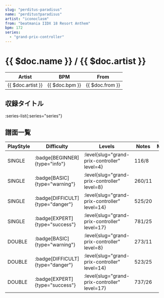 ```yaml
---
slug: "perditus-paradisus"
name: "perditus†paradisus"
artist: "iconoclasm"
from: "beatmania IIDX 18 Resort Anthem"
bpm: 172
series:
  - "grand-prix-controller"
---
```


# {{ $doc.name }} / {{ $doc.artist }}

|Artist|BPM|From|
|------|---|----|
|{{ $doc.artist }}|{{ $doc.bpm }}|{{ $doc.from }}|

## 収録タイトル

:series-list{:series="series"}

## 譜面一覧

|PlayStyle|Difficulty|Levels|Notes|Movie|
|---------|----------|------|-----|-----|
|SINGLE| :badge[BEGINNER]{type="info"}|<div class="field is-grouped is-grouped-multiline"> :level{slug="grand-prix-controller" level=4}</div>|116/8||
|SINGLE| :badge[BASIC]{type="warning"}|<div class="field is-grouped is-grouped-multiline"> :level{slug="grand-prix-controller" level=8}</div>|260/11||
|SINGLE| :badge[DIFFICULT]{type="danger"}|<div class="field is-grouped is-grouped-multiline"> :level{slug="grand-prix-controller" level=14}</div>|525/20||
|SINGLE| :badge[EXPERT]{type="success"}|<div class="field is-grouped is-grouped-multiline"> :level{slug="grand-prix-controller" level=17}</div>|781/25||
|DOUBLE| :badge[BASIC]{type="warning"}|<div class="field is-grouped is-grouped-multiline"> :level{slug="grand-prix-controller" level=8}</div>|273/11||
|DOUBLE| :badge[DIFFICULT]{type="danger"}|<div class="field is-grouped is-grouped-multiline"> :level{slug="grand-prix-controller" level=14}</div>|523/25||
|DOUBLE| :badge[EXPERT]{type="success"}|<div class="field is-grouped is-grouped-multiline"> :level{slug="grand-prix-controller" level=17}</div>|737/26||
